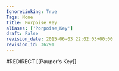 ```yaml
---
IgnoreLinking: True
Tags: None
Title: Porpoise Key
aliases: ['Porpoise_Key']
draft: False
revision_date: 2015-06-03 22:02:03+00:00
revision_id: 36291
---
```


#REDIRECT [[Pauper's Key]]